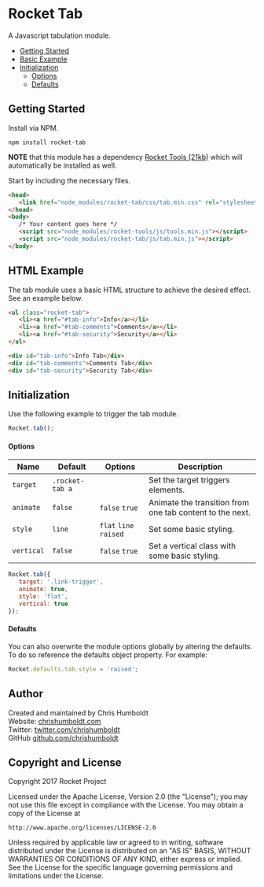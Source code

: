 # Rocket Tab
A Javascript tabulation module.

* [Getting Started](#getting-started)
* [Basic Example](#basic-example)
* [Initialization](#initialization)
	* [Options](#options)
	* [Defaults](#defaults)

## Getting Started
Install via NPM.

```
npm install rocket-tab
```

**NOTE** that this module has a dependency [Rocket Tools (21kb)](https://github.com/chrishumboldt/Rocket-Tools) which will automatically be installed as well.

Start by including the necessary files.

```html
<head>
   <link href="node_modules/rocket-tab/css/tab.min.css" rel="stylesheet" type="text/css">
</head>
<body>
   /* Your content goes here */
   <script src="node_modules/rocket-tools/js/tools.min.js"></script>
   <script src="node_modules/rocket-tab/js/tab.min.js"></script>
</body>
```

## HTML Example
The tab module uses a basic HTML structure to achieve the desired effect. See an example below.

```html
<ul class="rocket-tab">
   <li><a href="#tab-info">Info</a></li>
   <li><a href="#tab-comments">Comments</a></li>
   <li><a href="#tab-security">Security</a></li>
</ul>

<div id="tab-info">Info Tab</div>
<div id="tab-comments">Comments Tab</div>
<div id="tab-security">Security Tab</div>
```

## Initialization
Use the following example to trigger the tab module.

```js
Rocket.tab();
```

#### Options
Name | Default | Options | Description
---- | ---- | ---- | ----
`target` | `.rocket-tab a` | | Set the target triggers elements.
`animate` | `false` | `false` `true` | Animate the transition from one tab content to the next.
`style` | `line` | `flat` `line` `raised` | Set some basic styling.
`vertical` | `false` | `false` `true` | Set a vertical class with some basic styling.

```js
Rocket.tab({
   target: '.link-trigger',
   animate: true,
   style: 'flat',
   vertical: true
});
```

#### Defaults
You can also overwrite the module options globally by altering the defaults. To do so reference the defaults object property. For example:

```js
Rocket.defaults.tab.style = 'raised';
```

## Author
Created and maintained by Chris Humboldt<br>
Website: <a href="http://chrishumboldt.com/">chrishumboldt.com</a><br>
Twitter: <a href="https://twitter.com/chrishumboldt">twitter.com/chrishumboldt</a><br>
GitHub <a href="https://github.com/chrishumboldt">github.com/chrishumboldt</a><br>

## Copyright and License
Copyright 2017 Rocket Project

Licensed under the Apache License, Version 2.0 (the "License");
you may not use this file except in compliance with the License.
You may obtain a copy of the License at

    http://www.apache.org/licenses/LICENSE-2.0

Unless required by applicable law or agreed to in writing, software
distributed under the License is distributed on an "AS IS" BASIS,
WITHOUT WARRANTIES OR CONDITIONS OF ANY KIND, either express or implied.
See the License for the specific language governing permissions and
limitations under the License.
